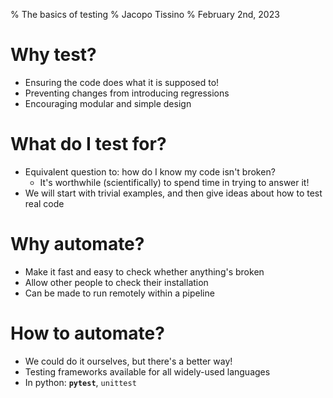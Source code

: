 % The basics of testing
% Jacopo Tissino
% February 2nd, 2023

# Why test?

- Ensuring the code does what it is supposed to!
- Preventing changes from introducing regressions
- Encouraging modular and simple design

# What do I test for?

- Equivalent question to: how do I know my code isn't broken?
    - It's worthwhile (scientifically) to spend time in trying to answer it! 
- We will start with trivial examples, and then give ideas about how to test real code

# Why automate?

- Make it fast and easy to check whether anything's broken
- Allow other people to check their installation
- Can be made to run remotely within a pipeline

# How to automate?

- We could do it ourselves, but there's a better way!
- Testing frameworks available for all widely-used languages
- In python: __`pytest`__, `unittest`

